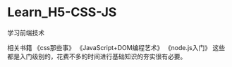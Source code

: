 # Learn_H5-CSS-JS
学习前端技术

相关书籍
  《css那些事》
  《JavaScript+DOM编程艺术》
  《node.js入门》
  这些都是入门级别的，花费不多的时间进行基础知识的夯实很有必要。
